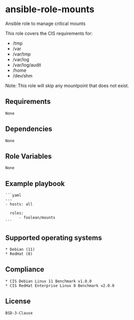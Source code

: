 # ansible-role-mounts

Ansible role to manage critical mounts

This role covers the CIS requirements for:

   * /tmp
   * /var
   * /var/tmp
   * /var/log
   * /var/log/audit
   * /home
   * /dev/shm

Note:
This role will skip any mountpoint that does not exist.


## Requirements

    None


## Dependencies

    None


## Role Variables

    None


## Example playbook

    ```yaml
    ---
    - hosts: all

      roles:
          - foolean/mounts
    ```


## Supported operating systems

    * Debian (11)
    * RedHat (8)


## Compliance

    * CIS Debian Linux 11 Benchmark v1.0.0
    * CIS RedHat Enterprise Linux 8 Benchmark v2.0.0


## License

    BSD-3-Clause
